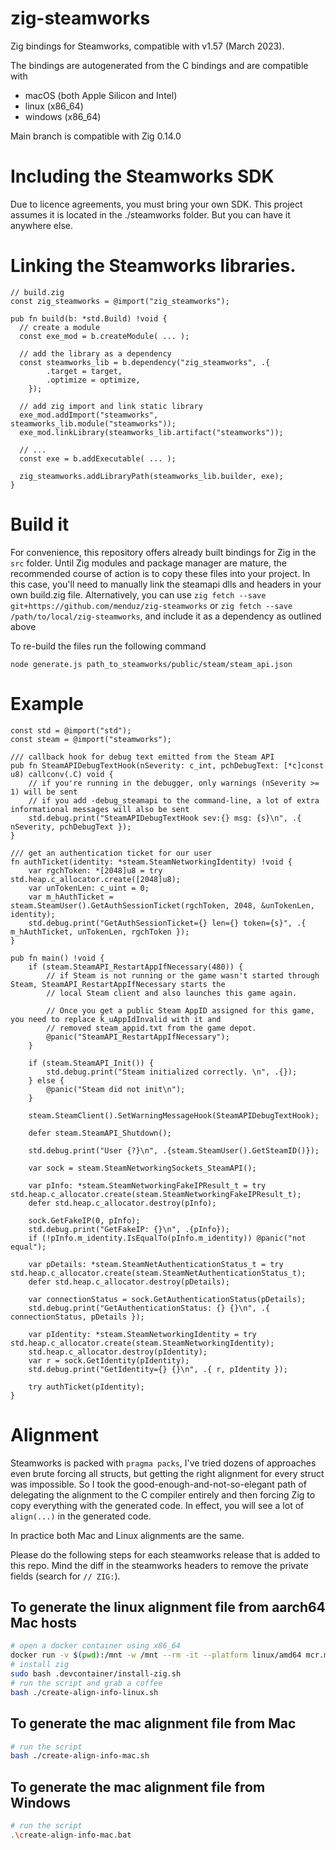 # zig-steamworks

Zig bindings for Steamworks, compatible with v1.57 (March 2023).

The bindings are autogenerated from the C bindings and are compatible with
- macOS (both Apple Silicon and Intel)
- linux (x86_64)
- windows (x86_64)

Main branch is compatible with Zig 0.14.0

# Including the Steamworks SDK

Due to licence agreements, you must bring your own SDK. This project assumes it is located in the ./steamworks folder. But you can have it anywhere else.

# Linking the Steamworks libraries.

```zig
// build.zig
const zig_steamworks = @import("zig_steamworks");

pub fn build(b: *std.Build) !void {
  // create a module
  const exe_mod = b.createModule( ... );

  // add the library as a dependency
  const steamworks_lib = b.dependency("zig_steamworks", .{
        .target = target,
        .optimize = optimize,
    });

  // add zig import and link static library
  exe_mod.addImport("steamworks", steamworks_lib.module("steamworks"));
  exe_mod.linkLibrary(steamworks_lib.artifact("steamworks"));

  // ...
  const exe = b.addExecutable( ... );

  zig_steamworks.addLibraryPath(steamworks_lib.builder, exe);
}
```

# Build it

For convenience, this repository offers already built bindings for Zig in the `src` folder. Until Zig modules and package manager are mature, the recommended course of action is to copy these files into your project.
In this case, you'll need to manually link the steamapi dlls and headers in your own build.zig file.
Alternatively, you can use `zig fetch --save git+https://github.com/menduz/zig-steamworks` or `zig fetch --save /path/to/local/zig-steamworks`, and include it as a dependency as outlined above

To re-build the files run the following command

```
node generate.js path_to_steamworks/public/steam/steam_api.json
```

# Example

```zig
const std = @import("std");
const steam = @import("steamworks");

/// callback hook for debug text emitted from the Steam API
pub fn SteamAPIDebugTextHook(nSeverity: c_int, pchDebugText: [*c]const u8) callconv(.C) void {
    // if you're running in the debugger, only warnings (nSeverity >= 1) will be sent
    // if you add -debug_steamapi to the command-line, a lot of extra informational messages will also be sent
    std.debug.print("SteamAPIDebugTextHook sev:{} msg: {s}\n", .{ nSeverity, pchDebugText });
}

/// get an authentication ticket for our user
fn authTicket(identity: *steam.SteamNetworkingIdentity) !void {
    var rgchToken: *[2048]u8 = try std.heap.c_allocator.create([2048]u8);
    var unTokenLen: c_uint = 0;
    var m_hAuthTicket = steam.SteamUser().GetAuthSessionTicket(rgchToken, 2048, &unTokenLen, identity);
    std.debug.print("GetAuthSessionTicket={} len={} token={s}", .{ m_hAuthTicket, unTokenLen, rgchToken });
}

pub fn main() !void {
    if (steam.SteamAPI_RestartAppIfNecessary(480)) {
        // if Steam is not running or the game wasn't started through Steam, SteamAPI_RestartAppIfNecessary starts the
        // local Steam client and also launches this game again.

        // Once you get a public Steam AppID assigned for this game, you need to replace k_uAppIdInvalid with it and
        // removed steam_appid.txt from the game depot.
        @panic("SteamAPI_RestartAppIfNecessary");
    }

    if (steam.SteamAPI_Init()) {
        std.debug.print("Steam initialized correctly. \n", .{});
    } else {
        @panic("Steam did not init\n");
    }

    steam.SteamClient().SetWarningMessageHook(SteamAPIDebugTextHook);

    defer steam.SteamAPI_Shutdown();

    std.debug.print("User {?}\n", .{steam.SteamUser().GetSteamID()});

    var sock = steam.SteamNetworkingSockets_SteamAPI();

    var pInfo: *steam.SteamNetworkingFakeIPResult_t = try std.heap.c_allocator.create(steam.SteamNetworkingFakeIPResult_t);
    defer std.heap.c_allocator.destroy(pInfo);

    sock.GetFakeIP(0, pInfo);
    std.debug.print("GetFakeIP: {}\n", .{pInfo});
    if (!pInfo.m_identity.IsEqualTo(pInfo.m_identity)) @panic("not equal");

    var pDetails: *steam.SteamNetAuthenticationStatus_t = try std.heap.c_allocator.create(steam.SteamNetAuthenticationStatus_t);
    defer std.heap.c_allocator.destroy(pDetails);

    var connectionStatus = sock.GetAuthenticationStatus(pDetails);
    std.debug.print("GetAuthenticationStatus: {} {}\n", .{ connectionStatus, pDetails });

    var pIdentity: *steam.SteamNetworkingIdentity = try std.heap.c_allocator.create(steam.SteamNetworkingIdentity);
    std.heap.c_allocator.destroy(pIdentity);
    var r = sock.GetIdentity(pIdentity);
    std.debug.print("GetIdentity={} {}\n", .{ r, pIdentity });

    try authTicket(pIdentity);
}
```

# Alignment

Steamworks is packed with `pragma packs`, I've tried dozens of approaches even brute forcing all structs, but getting the right alignment for every struct was impossible. So I took the good-enough-and-not-so-elegant path of delegating the alignment to the C compiler entirely and then forcing Zig to copy everything with the generated code. In effect, you will see a lot of `align(...)` in the generated code.

In practice both Mac and Linux alignments are the same.

Please do the following steps for each steamworks release that is added to this repo. Mind the diff in the steamworks headers to remove the private fields (search for `// ZIG:`).

## To generate the linux alignment file from aarch64 Mac hosts

```bash
# open a docker container using x86_64
docker run -v $(pwd):/mnt -w /mnt --rm -it --platform linux/amd64 mcr.microsoft.com/devcontainers/typescript-node:0-18 zsh
# install zig
sudo bash .devcontainer/install-zig.sh
# run the script and grab a coffee
bash ./create-align-info-linux.sh
```

## To generate the mac alignment file from Mac

```bash
# run the script
bash ./create-align-info-mac.sh
```

## To generate the mac alignment file from Windows

```bash
# run the script
.\create-align-info-mac.bat
```
